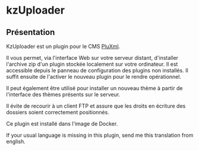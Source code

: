 # kzUploader

## Présentation

KzUploader est un plugin pour le CMS [PluXml](http://www.pluxml.org).

Il vous permet, via l'interface Web sur votre serveur distant, d'installer l'archive zip d'un plugin stockée localement sur votre ordinateur. Il est accessible depuis le panneau de configuration des plugins non installés. Il suffit ensuite de l'activer le nouveau plugin pour le rendre opérationnel.

Il peut également être utilisé pour installer un nouveau thème à partir de l'interface des thèmes présents sur le serveur.

Il évite de recourir à un client FTP et assure que les droits en écriture des dossiers soient correctement positionnés.

Ce plugin est installé dans l'image de Docker.

If your usual language is missing in this plugin, send me this translation from english.
